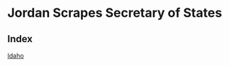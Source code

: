 # Jordan Scrapes Secretary of States

## Index

[Idaho](https://github.com/aarmora/jordan-scrapes-secretary-of-states/tree/master/src/idaho)